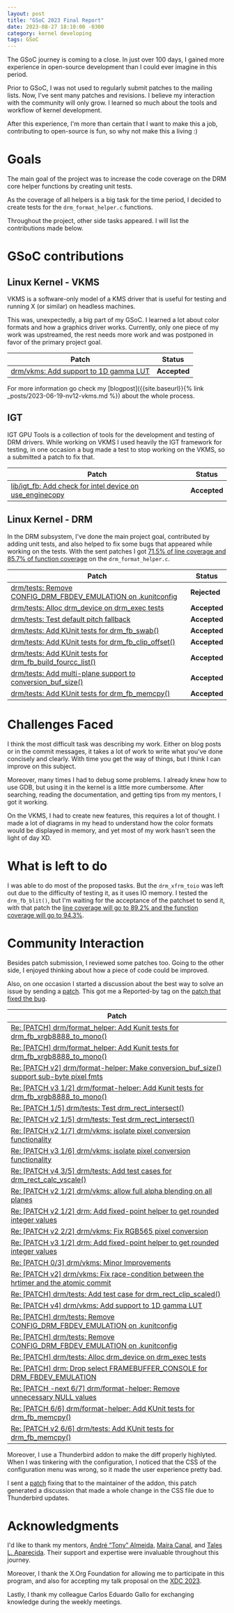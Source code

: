 ```yaml
---
layout: post
title: "GSoC 2023 Final Report"
date: 2023-08-27 18:10:00 -0300
category: kernel developing
tags: GSoC
---
```


The GSoC journey is coming to a close. In just over 100 days, I gained
more experience in open-source development than I could ever imagine
in this period.

Prior to GSoC, I was not used to regularly submit patches to the
mailing lists. Now, I've sent many patches and revisions. I believe my
interaction with the community will only grow. I learned so much about
the tools and workflow of kernel development.

After this experience, I'm more than certain that I want to make this a
job, contributing to open-source is fun, so why not make this a living
:)

# Goals

The main goal of the project was to increase the code coverage on the
DRM core helper functions by creating unit tests.

As the coverage of all helpers is a big task for the time period, I
decided to create tests for the `drm_format_helper.c` functions.

Throughout the project, other side tasks appeared. I will list the
contributions made below.

# GSoC contributions

## Linux Kernel - VKMS

VKMS is a software-only model of a KMS driver that is useful for
testing and running X (or similar) on headless machines.

This was, unexpectedly, a big part of my GSoC. I learned a lot about
color formats and how a graphics driver works. Currently, only one
piece of my work was upstreamed, the rest needs more work and was
postponed in favor of the primary project goal.

| Patch | Status |
|-------------------------------------------------------------------------------------------------------------------------|--------------|
| [drm/vkms: Add support to 1D gamma LUT](https://lore.kernel.org/all/20230621194121.184552-1-arthurgrillo@riseup.net/#r) | **Accepted** |

For more information go check my [blogpost]({{site.baseurl}}{%
link _posts/2023-06-19-nv12-vkms.md %}) about the whole process.

## IGT

IGT GPU Tools is a collection of tools for the development and testing
of DRM drivers. While working on VKMS I used heavily the IGT framework
for testing, in one occasion a bug made a test to stop working on the
VKMS, so a submitted a patch to fix that.

| Patch                                                                                                                           | Status       |
|---------------------------------------------------------------------------------------------------------------------------------|--------------|
| [lib/igt_fb: Add check for intel device on use_enginecopy](https://patchwork.freedesktop.org/patch/545338/?series=120144&rev=1) | **Accepted** |

## Linux Kernel - DRM

In the DRM subsystem, I've done the main project goal, contributed by
adding unit tests, and also helped to fix some bugs that appeared
while working on the tests. With the sent patches I got [71.5% of line
coverage and 85.7% of function
coverage](https://grillo-0.github.io/coverage-reports/gsoc-drm-format-test/drivers/gpu/drm/drm_format_helper.c.gcov.html)
on the `drm_format_helper.c`.

| Patch                                                                                                                                                   | Status       |
|---------------------------------------------------------------------------------------------------------------------------------------------------------|--------------|
| [drm/tests: Remove CONFIG_DRM_FBDEV_EMULATION on .kunitconfig](https://lore.kernel.org/r/20230726220325.278976-1-arthurgrillo@riseup.net/)              | **Rejected** |
| [drm/tests: Alloc drm_device on drm_exec tests](https://lore.kernel.org/r/20230731182241.240556-1-arthurgrillo@riseup.net/)                             | **Accepted** |
| [drm/tests: Test default pitch fallback](https://lore.kernel.org/r/20230814-gsoc-drm-format-test-v2-v3-1-bd3e9f9bc2fb@riseup.net/)                      | **Accepted** |
| [drm/tests: Add KUnit tests for drm_fb_swab()](https://lore.kernel.org/r/20230814-gsoc-drm-format-test-v2-v3-2-bd3e9f9bc2fb@riseup.net/)                | **Accepted** |
| [drm/tests: Add KUnit tests for drm_fb_clip_offset()](https://lore.kernel.org/r/20230814-gsoc-drm-format-test-v2-v3-3-bd3e9f9bc2fb@riseup.net/)         | **Accepted** |
| [drm/tests: Add KUnit tests for drm_fb_build_fourcc_list()](https://lore.kernel.org/r/20230814-gsoc-drm-format-test-v2-v3-4-bd3e9f9bc2fb@riseup.net/)   | **Accepted** |
| [drm/tests: Add multi-plane support to conversion_buf_size()](https://lore.kernel.org/r/20230814-gsoc-drm-format-test-v2-v3-5-bd3e9f9bc2fb@riseup.net/) | **Accepted** |
| [drm/tests: Add KUnit tests for drm_fb_memcpy()](https://lore.kernel.org/r/20230814-gsoc-drm-format-test-v2-v3-6-bd3e9f9bc2fb@riseup.net/)              | **Accepted** |

# Challenges Faced

I think the most difficult task was describing my work. Either on blog
posts or in the commit messages, it takes a lot of work to write what
you've done concisely and clearly. With time you get the way of
things, but I think I can improve on this subject.

Moreover, many times I had to debug some problems. I already knew how
to use GDB, but using it in the kernel is a little more
cumbersome. After searching, reading the documentation, and getting
tips from my mentors, I got it working.

On the VKMS, I had to create new features, this requires a lot of
thought. I made a lot of diagrams in my head to understand how the
color formats would be displayed in memory, and yet most of my work
hasn't seen the light of day XD.

# What is left to do

I was able to do most of the proposed tasks. But the `drm_xfrm_toio`
was left out due to the difficulty of testing it, as it uses IO
memory. I tested the `drm_fb_blit()`, but I'm waiting for the
acceptance of the patchset to send it, with that patch the [line
coverage will go to 89.2% and the function coverage will go to
94.3%](https://grillo-0.github.io/coverage-reports/final-gsoc/drivers/gpu/drm/drm_format_helper.c.gcov.html).

# Community Interaction

Besides patch submission, I reviewed some patches too. Going to the
other side, I enjoyed thinking about how a piece of code
could be improved.

Also, on one occasion I started a discussion about the best way to
solve an issue by sending a
[patch](https://lore.kernel.org/r/20230726220325.278976-1-arthurgrillo@riseup.net/). This
got me a Reported-by tag on the [patch that fixed the
bug](https://lore.kernel.org/all/20230804125156.1387542-1-javierm@redhat.com/).

| Patch                                                                                                                                                                  |
|------------------------------------------------------------------------------------------------------------------------------------------------------------------------|
| [Re: [PATCH] drm/format_helper: Add Kunit tests for drm_fb_xrgb8888_to_mono()](https://lore.kernel.org/r/782e6705-9799-b87e-60fd-ad88031ff909@riseup.net/)             |
| [Re: [PATCH] drm/format_helper: Add Kunit tests for drm_fb_xrgb8888_to_mono()](https://lore.kernel.org/r/6cddfeb2-ceb6-fcb6-07bd-df3317c05a64@riseup.net/)             |
| [Re: [PATCH v2] drm/format-helper: Make conversion_buf_size() support sub-byte pixel fmts](https://lore.kernel.org/r/6a3d0907-5e04-5e72-cf45-3eb619ea6efb@riseup.net/) |
| [Re: [PATCH v3 1/2] drm/format-helper: Add Kunit tests for drm_fb_xrgb8888_to_mono()](https://lore.kernel.org/r/23609fe6-3413-e034-6900-5ad3be082ca4@riseup.net/)      |
| [Re: [PATCH 1/5] drm/tests: Test drm_rect_intersect()](https://lore.kernel.org/r/64ca1b2a-8a21-2a3e-bea8-f40ae9383194@riseup.net/)                                     |
| [Re: [PATCH v2 1/5] drm/tests: Test drm_rect_intersect()](https://lore.kernel.org/r/4f21c74d-effd-1c04-d480-8c48de51bb54@riseup.net/)                                  |
| [Re: [PATCH v2 1/7] drm/vkms: isolate pixel conversion functionality](https://lore.kernel.org/r/1b04bc84-7c5d-6b8f-fa77-3407896d1dc7@riseup.net/)                      |
| [Re: [PATCH v3 1/6] drm/vkms: isolate pixel conversion functionality](https://lore.kernel.org/r/e988b4e1-978d-286c-77f7-9affc1cf7a3d@riseup.net/)                      |
| [Re: [PATCH v4 3/5] drm/tests: Add test cases for drm_rect_calc_vscale()](https://lore.kernel.org/r/a46b79c0-d134-6123-280e-c75a5f108e39@riseup.net/)                  |
| [Re: [PATCH v2 1/2] drm/vkms: allow full alpha blending on all planes](https://lore.kernel.org/r/f8ce92b5-962b-adef-284a-7254ba56321d@riseup.net/)                     |
| [Re: [PATCH v2 1/2] drm: Add fixed-point helper to get rounded integer values](https://lore.kernel.org/r/ffee1587-5236-ce35-40b4-5b8286dd095b@riseup.net/)             |
| [Re: [PATCH v2 2/2] drm/vkms: Fix RGB565 pixel conversion](https://lore.kernel.org/r/87fb8f63-ae38-33eb-08ef-7410b52b4f98@riseup.net/)                                 |
| [Re: [PATCH v3 1/2] drm: Add fixed-point helper to get rounded integer values](https://lore.kernel.org/r/7ac2cfb2-3912-675a-3ba0-171caab3ba30@riseup.net/)             |
| [Re: [PATCH 0/3] drm/vkms: Minor Improvements](https://lore.kernel.org/r/bc601be4-14e3-14f3-8d14-baea399150e2@riseup.net/)                                             |
| [Re: [PATCH v2] drm/vkms: Fix race-condition between the hrtimer and the atomic commit](https://lore.kernel.org/r/5ffa4aef-70eb-a2b9-b3e2-7ba00d706e16@riseup.net/)    |
| [Re: [PATCH] drm/tests: Add test case for drm_rect_clip_scaled()](https://lore.kernel.org/r/d813dbe5-4d9a-94d2-22f2-b480f68a8f6f@riseup.net/)                          |
| [Re: [PATCH v4] drm/vkms: Add support to 1D gamma LUT](https://lore.kernel.org/r/8c0e33e8-e95a-7c21-bc40-890ddfe05010@riseup.net/)                                     |
| [Re: [PATCH] drm/tests: Remove CONFIG_DRM_FBDEV_EMULATION on .kunitconfig](https://lore.kernel.org/r/bef940cb-b079-72ce-692c-3b6c6d283265@riseup.net/)                 |
| [Re: [PATCH] drm/tests: Remove CONFIG_DRM_FBDEV_EMULATION on .kunitconfig](https://lore.kernel.org/r/74e5cc8c-a5f8-4c0b-c699-4234e539203f@riseup.net/)                 |
| [Re: [PATCH] drm/tests: Alloc drm_device on drm_exec tests](https://lore.kernel.org/r/591114cb-88f7-0a43-f2ba-8ab5836571c9@riseup.net/)                                |
| [Re: [PATCH] drm: Drop select FRAMEBUFFER_CONSOLE for DRM_FBDEV_EMULATION](https://lore.kernel.org/r/7950bcea-0f15-da2e-e4f7-4bfa474a420f@riseup.net/)                 |
| [Re: [PATCH -next 6/7] drm/format-helper: Remove unnecessary NULL values](https://lore.kernel.org/r/28268a1b-090c-237a-79dd-ca58de712a1e@riseup.net/)                  |
| [Re: [PATCH 6/6] drm/format-helper: Add KUnit tests for drm_fb_memcpy()](https://lore.kernel.org/r/4cee9366-57c7-ec70-b547-072cc0a2d157@riseup.net/)                   |
| [Re: [PATCH v2 6/6] drm/tests: Add KUnit tests for drm_fb_memcpy()](https://lore.kernel.org/r/3dffe17d-4c6d-4cb7-2c22-c6d747e98bb0@riseup.net/)                        |

Moreover, I use a Thunderbird addon to make the diff properly
highlyted. When I was tinkering with the configuration, I noticed that
the CSS of the configuration menu was wrong, so it made the user
experience pretty bad.

I sent a [patch](https://github.com/Qeole/colorediffs/pull/116) fixing
that to the maintainer of the addon, this patch generated a discussion
that made a whole change in the CSS file due to Thunderbird updates.

# Acknowledgments

I'd like to thank my mentors, [André “Tony” Almeida][tony], [Maíra
Canal][maira], and [Tales L. Aparecida][tales]. Their support and
expertise were invaluable throughout this journey.

Moreover, I thank the X.Org Foundation for allowing me to participate
in this program, and also for accepting my talk proposal on the [XDC
2023](https://indico.freedesktop.org/event/4/contributions/179/).

Lastly, I thank my colleague Carlos Eduardo Gallo for exchanging
knowledge during the weekly meetings.

[tony]: https://andrealmeid.com/
[maira]: https://mairacanal.github.io/
[tales]: https://tales-aparecida.github.io/
